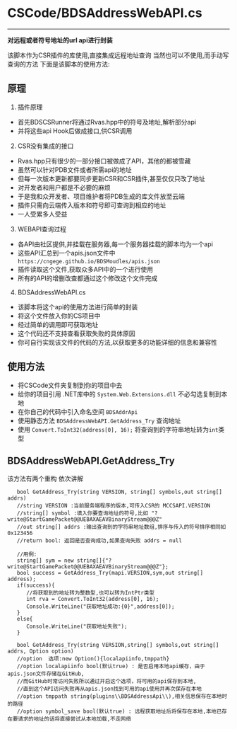 ﻿# CSCode/BDSAddressWebAPI.cs

---
**对远程或者符号地址的url api进行封装**

该脚本作为CSR插件的库使用,直接集成远程地址查询
当然也可以不使用,而手动写查询的方法
下面是该脚本的使用方法:

## 原理
1. 插件原理
  * 首先BDSCSRunner将通过Rvas.hpp中的符号及地址,解析部分api
  * 并将这些api Hook后做成接口,供CSR调用
2. CSR没有集成的接口
  * Rvas.hpp只有很少的一部分接口被做成了API，其他的都被雪藏
  * 虽然可以针对PDB文件或者所需api的地址
  * 但每一次版本更新都要同步更新CSR和CSR插件,甚至仅仅只改了地址
  * 对开发者和用户都是不必要的麻烦
  * 于是我和众开发者、项目维护者将PDB生成的库文件放至云端
  * 插件只需向云端传入版本和符号即可查询到相应的地址
  * 一人受累多人受益
3. WEBAPI查询过程
  * 各API由社区提供,并挂载在服务器,每一个服务器挂载的脚本均为一个api
  * 这些API汇总到一个apis.json文件中 `https://cngege.github.io/BDSMoudles/apis.json`
  * 插件读取这个文件,获取众多API中的一个进行使用
  * 所有的API的增删改查都通过这个修改这个文件完成
4. BDSAddressWebAPI.cs
  * 该脚本将这个api的使用方法进行简单的封装
  * 将这个文件放入你的CS项目中
  * 经过简单的调用即可获取地址
  * 这个代码还不支持查看获取失败的具体原因
  * 你可自行实现该文件的代码的方法,以获取更多的功能详细的信息和兼容性

## 使用方法
 * 将CSCode文件夹复制到你的项目中去
 * 给你的项目引用 .NET库中的 `System.Web.Extensions.dll` 不必勾选复制到本地
 * 在你自己的代码中引入命名空间 `BDSAddrApi`
 * 使用静态方法 `BDSAddressWebAPI.GetAddress_Try` 查询地址
 * 使用 `Convert.ToInt32(address[0], 16);` 将查询到的字符串地址转为`int`类型

## BDSAddressWebAPI.GetAddress_Try
该方法有两个重构 依次讲解
```CSharp
   bool GetAddress_Try(string VERSION, string[] symbols,out string[] addrs)
   //string VERSION :当前服务端程序的版本,可传入CSR的 MCCSAPI.VERSION
   //string[] symbol :填入你要查询地址的符号,比如 "?write@StartGamePacket@@UEBAXAEAVBinaryStream@@@Z"
   //out string[] addrs :输出查询到的字符串地址数组,排序与传入的符号排序相同如 0x123456
   //return bool: 返回是否查询成功,如果查询失败 addrs = null
   
   //用例:
   string[] sym = new string[]{"?write@StartGamePacket@@UEBAXAEAVBinaryStream@@@Z"};
   bool success = GetAddress_Try(mapi.VERSION,sym,out string[] address);
   if(success){
      //将获取到的地址转为整数型,也可以转为IntPtr类型
      int rva = Convert.ToInt32(address[0], 16);
      Console.WriteLine("获取地址成功:{0}",address[0]);
   }
   else{
      Console.WriteLine("获取地址失败");
   }
```

```CSharp
   bool GetAddress_Try(string VERSION,string[] symbols,out string[] addrs, Option option)
   //option  选项:new Option(){localapiinfo,tmppath}
   //option localapiinfo bool(默认true) : 是否启用本地api缓存，由于apis.json文件存储在GitHub,
   //而GitHub时常访问失败所以通过开启这个选项，将可用的api保存到本地,
   //直到这个API访问失败再从apis.json找到可用的api使用并再次保存在本地
   //option tmppath string(plugins\\BDSAddressApi\\),相关信息保存在本地时的路径
   //option symbol_save bool(默认true) : 远程获取地址后将保存在本地,本地已存在要请求的地址的话将直接尝试从本地加载,不走网络
```